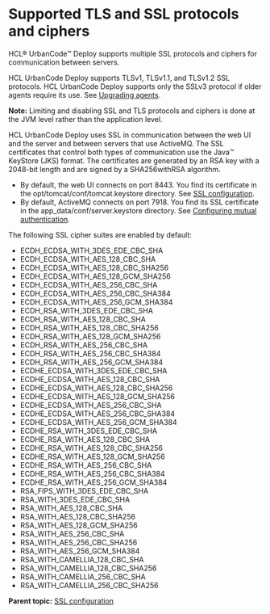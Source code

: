 # Supported TLS and SSL protocols and ciphers

HCL® UrbanCode™ Deploy supports multiple SSL protocols and ciphers for communication between servers.

HCL UrbanCode Deploy supports TLSv1, TLSv1.1, and TLSv1.2 SSL protocols. HCL UrbanCode Deploy supports only the SSLv3 protocol if older agents require its use. See [Upgrading agents](upgradeAgents.md#).

**Note:** Limiting and disabling SSL and TLS protocols and ciphers is done at the JVM level rather than the application level.

HCL UrbanCode Deploy uses SSL in communication between the web UI and the server and between servers that use ActiveMQ. The SSL certificates that control both types of communication use the Java™ KeyStore \(JKS\) format. The certificates are generated by an RSA key with a 2048-bit length and are signed by a SHA256withRSA algorithm.

-   By default, the web UI connects on port 8443. You find its certificate in the opt/tomcat/conf/tomcat.keystore directory. See [SSL configuration](../../com.ibm.udeploy.doc/topics/SSLinstall.md#).
-   By default, ActiveMQ connects on port 7918. You find its SSL certificate in the app\_data/conf/server.keystore directory. See [Configuring mutual authentication](ssl_mutual_auth.md).

The following SSL cipher suites are enabled by default:

-   ECDH\_ECDSA\_WITH\_3DES\_EDE\_CBC\_SHA
-   ECDH\_ECDSA\_WITH\_AES\_128\_CBC\_SHA
-   ECDH\_ECDSA\_WITH\_AES\_128\_CBC\_SHA256
-   ECDH\_ECDSA\_WITH\_AES\_128\_GCM\_SHA256
-   ECDH\_ECDSA\_WITH\_AES\_256\_CBC\_SHA
-   ECDH\_ECDSA\_WITH\_AES\_256\_CBC\_SHA384
-   ECDH\_ECDSA\_WITH\_AES\_256\_GCM\_SHA384
-   ECDH\_RSA\_WITH\_3DES\_EDE\_CBC\_SHA
-   ECDH\_RSA\_WITH\_AES\_128\_CBC\_SHA
-   ECDH\_RSA\_WITH\_AES\_128\_CBC\_SHA256
-   ECDH\_RSA\_WITH\_AES\_128\_GCM\_SHA256
-   ECDH\_RSA\_WITH\_AES\_256\_CBC\_SHA
-   ECDH\_RSA\_WITH\_AES\_256\_CBC\_SHA384
-   ECDH\_RSA\_WITH\_AES\_256\_GCM\_SHA384
-   ECDHE\_ECDSA\_WITH\_3DES\_EDE\_CBC\_SHA
-   ECDHE\_ECDSA\_WITH\_AES\_128\_CBC\_SHA
-   ECDHE\_ECDSA\_WITH\_AES\_128\_CBC\_SHA256
-   ECDHE\_ECDSA\_WITH\_AES\_128\_GCM\_SHA256
-   ECDHE\_ECDSA\_WITH\_AES\_256\_CBC\_SHA
-   ECDHE\_ECDSA\_WITH\_AES\_256\_CBC\_SHA384
-   ECDHE\_ECDSA\_WITH\_AES\_256\_GCM\_SHA384
-   ECDHE\_RSA\_WITH\_3DES\_EDE\_CBC\_SHA
-   ECDHE\_RSA\_WITH\_AES\_128\_CBC\_SHA
-   ECDHE\_RSA\_WITH\_AES\_128\_CBC\_SHA256
-   ECDHE\_RSA\_WITH\_AES\_128\_GCM\_SHA256
-   ECDHE\_RSA\_WITH\_AES\_256\_CBC\_SHA
-   ECDHE\_RSA\_WITH\_AES\_256\_CBC\_SHA384
-   ECDHE\_RSA\_WITH\_AES\_256\_GCM\_SHA384
-   RSA\_FIPS\_WITH\_3DES\_EDE\_CBC\_SHA
-   RSA\_WITH\_3DES\_EDE\_CBC\_SHA
-   RSA\_WITH\_AES\_128\_CBC\_SHA
-   RSA\_WITH\_AES\_128\_CBC\_SHA256
-   RSA\_WITH\_AES\_128\_GCM\_SHA256
-   RSA\_WITH\_AES\_256\_CBC\_SHA
-   RSA\_WITH\_AES\_256\_CBC\_SHA256
-   RSA\_WITH\_AES\_256\_GCM\_SHA384
-   RSA\_WITH\_CAMELLIA\_128\_CBC\_SHA
-   RSA\_WITH\_CAMELLIA\_128\_CBC\_SHA256
-   RSA\_WITH\_CAMELLIA\_256\_CBC\_SHA
-   RSA\_WITH\_CAMELLIA\_256\_CBC\_SHA256

**Parent topic:** [SSL configuration](../../com.ibm.udeploy.doc/topics/SSLinstall.md)

